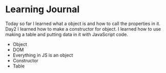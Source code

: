 # Learning Journal

Today so far I learned what a object is and how to call the properties in it.
Day2 I learned how to make a constructor for object.
I learned how to use making a table and putting data in it with JavaScript code.
  - Object
  - DOM
  - Everything in JS is an object
  - Constructor
  - Table
